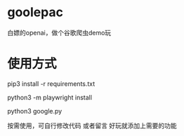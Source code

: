 # goolepac
白嫖的openai，做个谷歌爬虫demo玩

# 使用方式
pip3 install -r requirements.txt

python3 -m playwright install

python3 google.py 


按需使用，可自行修改代码 或者留言 好玩就添加上需要的功能
